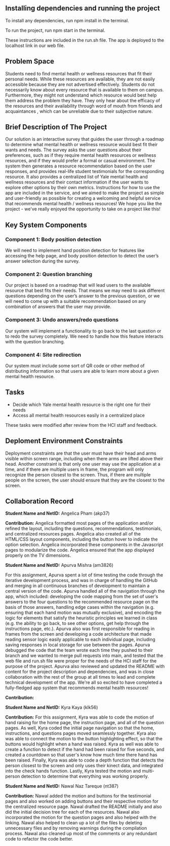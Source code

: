 ## Installing dependencies and running the project

To install any dependencies, run npm install in the terminal.

To run the project, run npm start in the terminal.

These instructions are included in the run.sh file. The app is deployed to the localhost link in our web file.


## Problem Space

Students need to find mental health or wellness resources that fit their personal needs. While these resources are available, they are not easily accessible because they are not advertised effectively. Students do not necessarily know about every resource that is available to them on campus. Furthermore, they might not understand which resource would best help them address the problem they have. They only hear about the efficacy of the resources and their availability through word of mouth from friends and acquaintances , which can be unreliable due to their subjective nature.

## Brief Description of The Project

Our solution is an interactive survey that guides the user through a roadmap to determine what mental health or wellness resource would best fit their wants and needs. The survey asks the user questions about their preferences, such as if they require mental health resources or wellness resources, and if they would prefer a formal or casual environment. The system then generates a resource recommendation based on the user responses, and provides real-life student testimonials for the corresponding resource. It also provides a centralized list of Yale mental health and wellness resources and their contact information if the user wants to explore other options by their own metrics. Instructions for how to use the app are included in the service, and we aimed to make the project as simple and user-friendly as possible for creating a welcoming and helpful service that recommends mental health / wellness resources! We hope you like the project - we've really enjoyed the opportunity to take on a project like this!

## Key System Components

### Component 1: Body position detection
We will need to implement hand position detection for features like accessing the help page, and body position detection to detect the user’s answer selection during the survey.

### Component 2: Question branching
Our project is based on a roadmap that will lead users to the available resource that best fits their needs. That means we may need to ask different questions depending on the user’s answer to the previous question, or we will need to come up with a suitable recommendation based on any combination of answers that the user may provide.

### Component 3: Undo answers/redo questions
Our system will implement a functionality to go back to the last question or to redo the survey completely. We need to handle how this feature interacts with the question branching.

### Component 4: Site redirection
Our system must include some sort of QR code or other method of distributing information so that users are able to learn more about a given mental health resource. 

## Tasks
* Decide which Yale mental health resource is the right one for their needs
* Access all mental health resources easily in a centralized place

These tasks were modified after review from the HCI staff and feedback.

## Deploment Environment Constraints

Deployment constraints are that the user must have their head and arms visible within screen range, including when there arms are lifted above their head. Another constraint is that only one user may use the application at a time, and if there are multiple users in frame, the program will only recognize the person closest to the screen. Thus, if there are multiple people on the screen, the user should ensure that they are the closest to the screen. 


## Collaboration Record

**Student Name and NetID:** Angelica Pham (akp37)

**Contribution:** 
Angelica formatted most pages of the application and/or refined the layout, including the questions, recommendations, testimonials, and centralized resources pages. Angelica also created all of the HTML/CSS layout components, including the button hover to indicate the option selection. Angelica incorporated these components in the Javascript pages to modularize the code. Angelica ensured that the app displayed properly on the TV dimensions.

**Student Name and NetID:** Apurva Mishra (am3826)

For this assignment, Apurva spent a lot of time testing the code through the iterative development process, and was in charge of handling the GitHub and merging in all continuous branches of development to maintain a central version of the code. Apurva handled all of the navigation through the app, which included: developing the code mapping from the set of user's answers to the four questions to the recommended resource page on the basis of those answers, handling edge cases within the navigation (e.g. ensuring that each hand motion was mutually exclusive), and encoding the logic for elements that satisfy the heuristic principles we learned in class (e.g. the ability to go back, to see other options, get help through the instructions page, etc.). Apurva also was first responsible for reading in frames from the screen and developing a code architecture that made reading sensor logic easily applicable to each individual page, including saving responses in local storage for use between the pages. Apurva debugged the code that the team wrote each time they pushed to their branch and we wanted to merge pull requests into main, and tested that the web file and run.sh file were proper for the needs of the HCI staff for the purpose of the project. Apurva also reviewed and updated the README with content for the project description and dependencies, and was in close collaboration with the rest of the group at all times to lead and complete technical development of the app. We're all so excited to have completed a fully-fledged app system that recommends mental health resources!

**Contribution:** 

**Student Name and NetID:** Kyra Kaya (klk56)

**Contribution:** 
For this assignment, Kyra was able to code the motion of hand raising for the home page, the instruction page, and all of the question pages. As well, Kyra coded the initial page navigation so that the home, instructions, and questions pages moved seamlessly together. Kyra also was able to connect the motion to the button highlighting effect, so that the buttons would highlight when a hand was raised. Kyra as well was able to create a function to detect if the hand had been raised for five seconds, and created a countdown so that user's know how much time there hand has been raised. Finally, Kyra was able to code a depth function that detects the person closest to the screen and only uses their kinect data, and integrated into the check hands function. Lastly, Kyra tested the motion and multi-person detection to determine that everything was working properly.

**Student Name and NetID:** Nawal Naz Tareque (nt387)

**Contribution:** Nawal added the motion and buttons for the testimonial pages and also worked on adding buttons and their respective motion for the centralized resource page. Nawal drafted the README initially and also did the initial decision tree for each of the resources. Nawal also incorporated the motion for the question pages and also helped with the linking. Nawal also helped to clean up a lot of the files by deleting unnecessary files and by removing warnings during the compilation process. Nawal also cleaned up most of the comments or any redundant code to refactor the code better. 